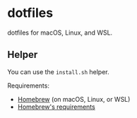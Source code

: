 # dotfiles

dotfiles for macOS, Linux, and WSL.

## Helper

You can use the `install.sh` helper.

Requirements:
* [Homebrew](https://docs.brew.sh/Installation) (on macOS, Linux, or WSL)
* [Homebrew's requirements](https://docs.brew.sh/Installation)

